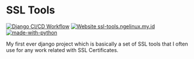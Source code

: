# SSL Tools

[![Django CI/CD Workflow](https://github.com/annahri/ssl-tools/actions/workflows/ci.yaml/badge.svg)](https://github.com/annahri/ssl-tools/actions/workflows/ci.yaml)
[![Website ssl-tools.ngelinux.my.id](https://img.shields.io/website-up-down-green-red/http/ssl-tools.ngelinux.my.id.svg)](https://ssl-tools.ngelinux.my.id)
[![made-with-python](https://img.shields.io/badge/Made%20with-Python-1f425f.svg)](https://www.python.org/)

My first ever django project which is basically a set of SSL tools that I often use for any work related with SSL Certificates.
